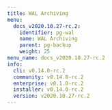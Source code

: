```yaml
---
title: WAL Archiving
menu:
  docs_v2020.10.27-rc.2:
    identifier: pg-wal
    name: WAL Archiving
    parent: pg-backup
    weight: 25
menu_name: docs_v2020.10.27-rc.2
info:
  cli: v0.14.0-rc.2
  community: v0.14.0-rc.2
  enterprise: v0.1.0-rc.2
  installer: v0.14.0-rc.2
  version: v2020.10.27-rc.2
---
```



